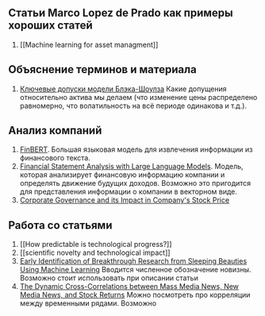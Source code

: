 ## Статьи Marco Lopez de Prado как примеры хороших статей
1) [[Machine learning for asset managment]]

## Объяснение терминов и материала
1) [Ключевые допуски модели Блэка-Шоулза](https://finopedia.ru/klucevye-dopuski-modeli-bleka-soulza)
Какие допущения относительно актива мы делаем (что изменение цены распределено равномерно, что волатильность на всё периоде одинакова и т.д.).

## Анализ компаний
1) [FinBERT](https://onlinelibrary.wiley.com/doi/full/10.1111/1911-3846.12832).
Большая языковая модель для извлечения информации из финансового текста.
2) [Financial Statement Analysis with Large Language Models](https://arxiv.org/abs/2407.17866).
Модель, которая анализирует финансовую информацию компании и определять движение будущих доходов. 
Возможно это пригодится для представления информации о компании в векторном виде.
3) [Corporate Governance and its Impact in Company's Stock Price](https://www.redalyc.org/journal/279/27964799021/27964799021.pdf)

## Работа со статьями
 1) [[How predictable is technological progress?]]
 2) [[scientific novelty and technological impact]]
 3) [Early Identification of Breakthrough Research from Sleeping Beauties Using Machine Learning](https://papers.ssrn.com/sol3/papers.cfm?abstract_id=4419099) 
    Вводится численное обозначение новизны. Возможно стоит использовать при описании статьи
 4) [The Dynamic Cross-Correlations between Mass Media News, New Media News, and Stock Returns](https://onlinelibrary.wiley.com/doi/full/10.1155/2018/7619494) 
    Можно посмотреть про корреляции между временными рядами. Возможно
 

